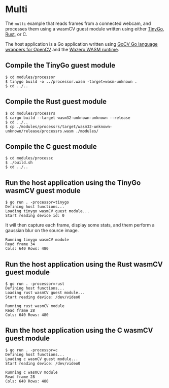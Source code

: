 # Multi

The `multi` example that reads frames from a connected webcam, and processes them using a wasmCV guest module written using either [TinyGo](https://tinygo.org), [Rust](https://www.rust-lang.org/), or C.

The host application is a Go application written using [GoCV Go language wrappers for OpenCV](https://github.com/hybridgroup/gocv) and the [Wazero WASM runtime](https://github.com/tetratelabs/wazero).

## Compile the TinyGo guest module

```shell
$ cd modules/processor
$ tinygo build -o ../processor.wasm -target=wasm-unknown .
$ cd ../..
```

## Compile the Rust guest module

```shell
$ cd modules/processrs
$ cargo build --target wasm32-unknown-unknown --release
$ cd ../..
$ cp ./modules/processrs/target/wasm32-unknown-unknown/release/processrs.wasm ./modules/
```

## Compile the C guest module

```shell
$ cd modules/processc
$ ./build.sh
$ cd ../..
```

## Run the host application using the TinyGo wasmCV guest module

```shell
$ go run . -processor=tinygo
Defining host functions...
Loading tinygo wasmCV guest module...
Start reading device id: 0
```

It will then capture each frame, display some stats, and them perform a gaussian blur on the source image.

```shell
Running tinygo wasmCV module
Read frame 34
Cols: 640 Rows: 480
```

## Run the host application using the Rust wasmCV guest module

```shell
$ go run . -processor=rust
Defining host functions...
Loading rust wasmCV guest module...
Start reading device: /dev/video0
```

```shell
Running rust wasmCV module
Read frame 28
Cols: 640 Rows: 480
```

## Run the host application using the C wasmCV guest module

```shell
$ go run . -processor=c
Defining host functions...
Loading c wasmCV guest module...
Start reading device: /dev/video0
```

```shell
Running c wasmCV module
Read frame 28
Cols: 640 Rows: 480
```
